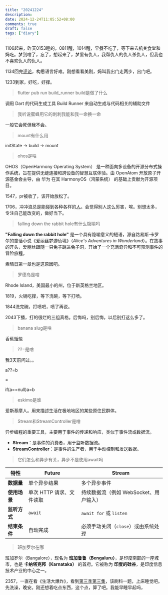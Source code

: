 ```yaml
---
title: "20241224"
description: 
date: 2024-12-24T11:05:52+08:00
comments: true
draft: false
tags: ["diary"]
---
```

1106起来，昨天0153睡的，0811醒，1014醒，早餐不吃了，等下来去机关食堂和妈吃。梦到啥了，忘了，想起来了，梦里有仇人，我帮仇人的仇人杀仇人，但我也不喜欢仇人的仇人。

1134回完[评论](https://github.com/Predidit/Kazumi/pull/509)，构思语言好难。刚想看看美剧，妈叫我出门走两步，出门吧。

1233到家，好吃，好撑。

>flutter pub run build_runner build是做了什么

调用 Dart 的代码生成工具 Build Runner 来自动生成与代码相关的辅助文件

>我听说蜜蜂用它的刺刺我能和我一命换一命

一般它会死但我不会。

>mount有什么用

initState -> build -> mount

>ohos是啥

OHOS（OpenHarmony Operating System） 是一种面向多设备的开源分布式操作系统，旨在提供无缝连接和跨设备的智慧互联体验。由 OpenAtom 开放原子开源基金会主导，由 华为 在其 HarmonyOS（鸿蒙系统） 的基础上贡献为开源项目。

1547，pr被收了，该开始放松了。

1706，冲冲浪总是能碰到各种各样的[人](https://threewenfish.github.io/)。会觉得别人这么厉害，唉。别想太多，专注自己能改变的，做好当下。

>falling down the rabbit hole有什么隐喻吗

**"Falling down the rabbit hole"** 是一个具有隐喻意义的短语，源自路易斯·卡罗尔的童话小说《爱丽丝梦游仙境》（*Alice's Adventures in Wonderland*）。在故事的开头，爱丽丝跟随一只兔子跳进兔子洞，开始了一个充满奇异和不可预测事件的冒险旅程。

素晴日第一章也是这原因吧。

>罗德岛是啥

Rhode Island，美国最小的州，位于新英格兰地区。

1819，火锅吃撑，等下洗碗，等下打喷。

1844洗完碗，打喷吧，喷了再说。

2043下播，打的很烂的三组真格。后悔吗，别后悔，以后别打这么多了。

>banana slug是啥

香蕉蛞蝓

>??=是啥 

我3天前问过。。

a??=b

=

if(a==null)a=b

>eskimo是谁

爱斯基摩人。用来描述生活在极地地区的某些原住民群体。

>Stream和StreamController是啥

异步编程的重要工具，主要用于事件的传递和响应，类似于事件流或数据流。

- **Stream**：是事件的消费者，用于监听数据流。
- **StreamController**：是事件的生产者，用于手动控制和发送数据。

>它们怎么和异步有关，异步不是使用await吗

| **特性**                | **Future**                                 | **Stream**                           |
|-------------------------|--------------------------------------------|--------------------------------------|
| **数据量**              | 单个异步结果                              | 多个异步事件                        |
| **使用场景**            | 单次 HTTP 请求、文件读取                  | 持续数据流（例如 WebSocket、用户输入） |
| **监听方式**            | `await`                                   | `await for` 或 `listen`              |
| **结束条件**            | 自动完成                                 | 必须手动关闭（`close`）或由系统处理 |

>班加罗尔在哪

班加罗尔（Bangalore），现名为 **班加鲁鲁（Bengaluru）**，是印度南部的一座城市，也是 **卡纳塔克邦（Karnataka）** 的首府。它被称为 **印度的硅谷**，是印度信息技术产业的中心之一。

2357，一直在看《生活大爆炸》，看到[第三季第三集](https://xiaoyakankan.com/post/cbda4ba4b4.html?vod=207_1869-2)，该刷科一题，上床睡觉吧。先洗澡，晚安。刚还想着吃点东西，这个点，算了吧。我能早睡早起吗，